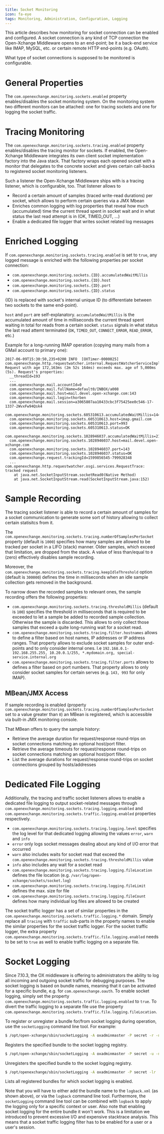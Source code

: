 ```yaml
---
title: Socket Monitoring
icon: fa-eye
tags: Monitoring, Administration, Configuration, Logging
---
```


<!-- Once we upgrade to FontAwesome 5.x use the 'fa-network-wired' icon -->

This article describes how monitoring for socket connection can be enabled and configured. A socket connection is any kind of TCP connection the Open-Xchange Middleware opens to an end-point; be it a back-end service like IMAP, MySQL, etc. or certain remote HTTP end-points (e.g. OAuth).

What type of socket connections is supposed to be monitored is configurable.

# General Properties

The ``com.openexchange.monitoring.sockets.enabled`` property enables/disables the socket monitoring system. On the monitoring system two different monitors can be attached: one for tracing sockets and one for logging the socket traffic. 


# Tracing Monitoring
The ``com.openexchange.monitoring.sockets.tracing.enabled`` property enables/disables the tracing monitor for sockets. If enabled, the Open-Xchange Middleware integrates its own client socket implementation factory into the Java stack. That factory wraps each opened socket with a monitor that delegates to the concrete socket and gives certain call-backs to registered socket monitoring listeners.

Such a listener the Open-Xchange Middleware ships with is a tracing listener, which is configurable, too. That listener allows to

 - Record a certain amount of samples (traced write-read durations) per socket, which allows to perform certain queries via a JMX Mbean
 - Enriches common logging with log properties that reveal how much (accumulated) time the current thread spent in socket wait and in what status the last read attempt is in (OK, TIMED_OUT, ...)
 - Enable a dedicated file logger that writes socket related log messages

# Enriched Logging

If ``com.openexchange.monitoring.sockets.tracing.enabled`` is set to ``true``, any logged message is enriched with the following properties per socket connection:

 - ``com.openexchange.monitoring.sockets.{ID}.accumulatedWaitMillis``
 - ``com.openexchange.monitoring.sockets.{ID}.host``
 - ``com.openexchange.monitoring.sockets.{ID}.port``
 - ``com.openexchange.monitoring.sockets.{ID}.status``

{ID} is replaced with socket's internal unique ID (to differentiate between two sockets to the same end-point).


``host`` and ``port`` are self-explanatory. ``accumulatedWaitMillis`` is the accumulated amount of time in milliseconds the current thread spent waiting in total for reads from a certain socket. ``status`` signals in what status the last read attemt terminated (``OK``, ``TIMED_OUT``, ``CONNECT_ERROR``, ``READ_ERROR``, etc.)

Example for a long-running IMAP operation (copying many mails from a GMail account to primary one):

```
2017-06-09T15:30:50,235+0200 INFO  [OXTimer-0000025] com.openexchange.http.requestwatcher.internal.RequestWatcherServiceImpl$Watcher.handleEntry(RequestWatcherServiceImpl$Watcher.java:265)
Request with age 172,163ms (2m 52s 164ms) exceeds max. age of 5,000ms (5s). Request's properties:
  __threadId=193
  ...
  com.openexchange.mail.accountId=0
  com.openexchange.mail.fullName=default0/INBOX/a008
  com.openexchange.mail.host=mail.devel.open-xchange.com:143
  com.openexchange.mail.login=thorben
  com.openexchange.mail.session=a3065807aa10433cbc3f75425ee0c546-17-1337-2WvxFw94Qsk4
  com.openexchange.monitoring.sockets.605310613.accumulatedWaitMillis=144725
  com.openexchange.monitoring.sockets.605310613.host=imap.gmail.com
  com.openexchange.monitoring.sockets.605310613.port=993
  com.openexchange.monitoring.sockets.605310613.status=OK
  com.openexchange.monitoring.sockets.1028946037.accumulatedWaitMillis=21214
  com.openexchange.monitoring.sockets.1028946037.host=mail.devel.open-xchange.com
  com.openexchange.monitoring.sockets.1028946037.port=143
  com.openexchange.monitoring.sockets.1028946037.status=OK
  com.openexchange.request.trackingId=1599856545-799928348
  ...
com.openexchange.http.requestwatcher.osgi.services.RequestTrace: tracked request
	at java.net.SocketInputStream.socketRead0(Native Method)
	at java.net.SocketInputStream.read(SocketInputStream.java:152)
```

# Sample Recording

The tracing socket listener is able to record a certain amount of samples for a socket communication to generate some sort of history allowing to collect certain statisitcs from it.

The ``com.openexchange.monitoring.sockets.tracing.numberOfSamplesPerSocket`` property (default is ``1000``) specifies how many samples are allowed to be tracked per socket in a LIFO (stack) manner. Older samples, which exceed that limitation, are dropped from the stack. A value of less than/equal to ``0`` (zero) effectively disables sample recording.

Moreover, the ``com.openexchange.monitoring.sockets.tracing.keepIdleThreshold`` option (default is ``300000``) defines the time in milliseconds when an idle sample collection gets removed in the background.

To narrow down the recorded samples to relevant ones, the sample recording offers the following properties:

 - ``com.openexchange.monitoring.sockets.tracing.thresholdMillis`` (default is ``100``) specifies the threshold in milliseconds that is required to be exceeded to let a sample be added to recorded sample collection. Otherwise the sample is discarded. This allows to only collect those samples that exceed a quite long-running wait for a socket read.
 - ``com.openexchange.monitoring.sockets.tracing.filter.hostnames`` allows to define a filter based on host names, IP addresses or IP address ranges. That property allows to exclude socket samples for outer end-points and to only consider internal ones. I.e ``192.168.0.1-192.168.255.255, 10.20.0.1/255, *.mydomain.org, special-service.internal.org``
 - ``com.openexchange.monitoring.sockets.tracing.filter.ports`` allows to defines a filter based on port numbers. That property allows to only consider socket samples for certain serves (e.g. ``143, 993`` for only IMAP).

## MBean/JMX Access

If sample recording is enabled (property ``com.openexchange.monitoring.sockets.tracing.numberOfSamplesPerSocket`` set to a value greater than ``0``) an MBean is registered, which is accessible via built-in JMX monitoring console.

That MBean offers to query the sample history:

 - Retrieve the average duration for request/response round-trips on socket connections matching an optional host/port filter.
 - Retrieve the average timeouts for request/response round-trips on socket connections matching an optional host/port filter.
 - List the average durations for request/response round-trips on socket connections grouped by hosts/addresses

# Dedicated File Logging

Additionally, the tracing and traffic socket listeners allows to enable a dedicated file logging to output socket-related messages through ``com.openexchange.monitoring.sockets.tracing.logging.enabled`` and ``com.openexchange.monitoring.sockets.traffic.logging.enabled`` properties respectively.

 - ``com.openexchange.monitoring.sockets.tracing.logging.level`` specifies the log level for that dedicated logging allowing the values ``error``, ``warn`` and ``info``
  - ``error`` only logs socket messages dealing about any kind of I/O error that occurred
  - ``warn`` also includes waits for socket read that exceed the ``com.openexchange.monitoring.sockets.tracing.thresholdMillis`` value
  - ``info`` also includes any wait for a socket read
 - ``com.openexchange.monitoring.sockets.tracing.logging.fileLocation`` defines the file location (e.g. ``/var/log/open-xchange/sockets/socket.log``)
 - ``com.openexchange.monitoring.sockets.tracing.logging.fileLimit`` defines the max. size for file
 - ``com.openexchange.monitoring.sockets.tracing.logging.fileCount`` defines how many individual log files are allowed to be created

 The socket traffic logger has a set of similar properties in the ``com.openexchange.monitoring.sockets.traffic.logging.*`` domain. Simply replace all ``tracing`` with ``traffic`` sub-parts in the property names to enable the similar properties for the socket traffic logger. For the socket traffic logger, the extra property `com.openexchange.monitoring.sockets.traffic.file.logging.enabled` needs to be set to `true` as well to enable traffic logging on a separate file.

# Socket Logging

Since 7.10.3, the OX middleware is offering to administrators the ability to log all incoming and outgoing socket traffic for debugging purposes. The socket logging is based on bundle names, meaning that it can be activated for a specific bundle, e.g. for `com.openexchange.oauth`. To enable socket logging, simply set the property ``com.openexchange.monitoring.sockets.traffic.logging.enabled`` to ``true``. To divert the traffic logging to a separate file use the property  `com.openexchange.monitoring.sockets.traffic.file.logging.fileLocation`.

To register or unregister a bundle for/from socket logging during operation, use the `socketLogging` command line tool. For example:

```bash
$ /opt/open-xchange/sbin/socketLogging -A oxadminmaster -P secret -r -n com.openexchange.rss
```

Registers the specified bundle to the socket logging registry.

```bash
$ /opt/open-xchange/sbin/socketLogging -A oxadminmaster -P secret -u -n com.openexchange.rss
```

Unregisters the specified bundle to the socket logging registry.

```bash
$ /opt/openexchange/sbin/socketLogging -A oxadminmaster -P secret -lr
```

Lists all registered bundles for which socket logging is enabled.

Note that you will have to either add the bundle name to the `logback.xml`  (as shown above), or via the `logback` command line tool. Furthermore, the `socketLogging` command line tool can be combined with `logback` to apply the logging only for a specific context or user. Also note that enabling socket logging for the entire bundle it won't work. This is a limitation we introduced to prevent excessive I/O and expensive stacktrace analysis. This means that a socket traffic logging filter has to be enabled for a user or a user's session.
